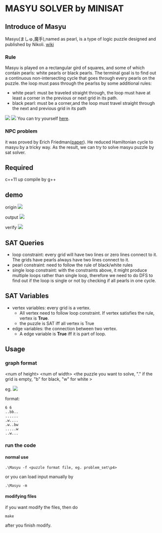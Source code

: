 # MASYU SOLVER by MINISAT
## Introduce of Masyu
Masyu(ましゅ,魔手),named as pearl, is a type of logic puzzle designed and published by Nikoli. [wiki](https://en.wikipedia.org/wiki/Masyu)

### Rule
Masyu is played on a rectangular gird of squares, and some of which contain pearls: white pearls or black pearls. The terminal goal is to find out a continuous non-intersecting cycle that goes through every pearls on the puzzle. 
the loop must pass through the pearlss by some additional rules:
- white pearl: must be traveled straight through, the loop must have at least a corner in the previous or next grid in its path.
- black pearl: must be a corner,and the loop must travel straight through the next and previous grid in its path 

![](https://i.imgur.com/VXkkyNO.png) ![](https://i.imgur.com/hbAqWCH.png)
You can try yourself [here](https://www.chiark.greenend.org.uk/~sgtatham/puzzles/js/pearl.html).

### NPC problem
it was proved by Erich Friedman([paper](https://www.researchgate.net/publication/2532689_Pearl_Puzzles_are_NP-complete)). He reduced Hamiltonian cycle to masyu by a tricky way. As the result, we can try to solve masyu puzzle by sat solver.

## Required
c\++11 up
compile by g\++

## demo
origin
![](https://i.imgur.com/YVZAoQu.png) 

output
![](https://i.imgur.com/BejM8XV.png)

verify
![](https://i.imgur.com/q8FexN6.png)

## SAT Queries
- loop constraint: every grid will have two lines or zero lines connect to it. The grids have pearls always have two lines connect to it.
- pearl constraint: need to follow the rule of black/white rules
- single loop constraint: with the constraints above, it might produce multiple loops rather than single loop, therefore we need to do DFS to find out if the loop is single or not by checking if all pearls in one cycle.

## SAT Variables
- vertex variables: every grid is a vertex.
    - All vertex need to follow loop constraint. If vertex satisfies the rule, vertex is **True**.
    - the puzzle is SAT iff all vertex is True
- edge variables: the connection between two vertex. 
    - A edge variable is **True** iff it is part of loop.

## Usage

### graph format

\<num of height> \<num of width>
\<the puzzle you want to solve, "." if the grid is empty, "b" for black, "w" for white >

eg.
![](https://i.imgur.com/XaXbB5a.png)

format:
```
6 6
..bb..
......
.w....
.w..bw
.....w
..w...
```
### run the code

#### normal use
```
.\Masyu -f <puzzle format file, eg. problem_set\p4>
```
or you can load input manually by
```
.\Masyu -m 
```
#### modifying files
if you want modify the files, then do
```
make
```
after you finish modify.
